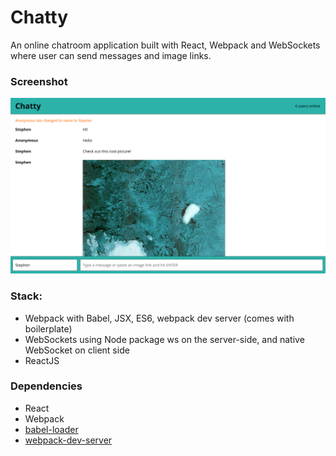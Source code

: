 Chatty
=====================

An online chatroom application built with React, Webpack and WebSockets where user can send messages and image links.

### Screenshot

![Demo Image](https://github.com/icwangtw/chattyapp/blob/master/docs/demo.png)

### Stack:

* Webpack with Babel, JSX, ES6, webpack dev server (comes with boilerplate)
* WebSockets using Node package ws on the server-side, and native WebSocket on client side
* ReactJS

### Dependencies

* React
* Webpack
* [babel-loader](https://github.com/babel/babel-loader)
* [webpack-dev-server](https://github.com/webpack/webpack-dev-server)
